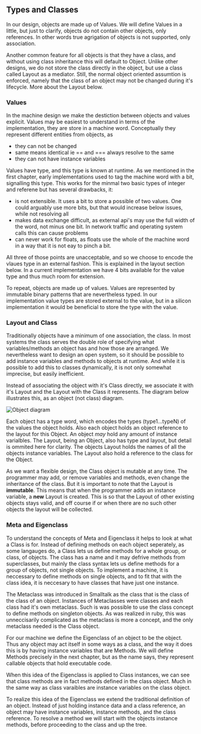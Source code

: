## Types and Classes

In our design, objects are made up of Values. We will define Values in a little, but just to clarify, objects do not contain other objects, only references. In other words true agrigation of objects is not supported, only association.

Another common feature for all objects is that they have a class, and without using class inheritance this will default to Object. Unlike other designs, we do not store the class directly in the object, but use a class called Layout as a mediator. Still, the normal object oriented assumtion is enforced, namely that the class of an object may not be changed during it's lifecycle. More about the Layout below.

### Values

In the machine design we make the destiction between objects and values explicit. Values may be easiest to understand in terms of the implementation, they are store in a machine word. Conceptually they represent different entities from objects, as

- they can not be changed
- same means identical ie == and === always resolve to the same
- they can not have instance variables

Values have type, and this type is known at runtime. As we mentioned in the first chapter, early implementations used to tag the machine word with a bit, signalling this type. This works for the minmal two basic types of integer and referene but has several drawbacks, it:

- is not extensible. It uses a bit to store a possible of two values. One could arguably use more bits, but that would increase below issues, while not resolving all
- makes  data exchange difficult, as external api's may use the full width of the word, not minus one bit. In network traffic and operating system calls this can cause problems
- can never work for floats, as floats use the whole of the machine word in a way that it is not eay to pinch a bit.

All three of those points are unacceptable, and so we choose to encode the vlaues type in an external fashion. This is explained in the layout section below. In a current implementation we have 4 bits available for the value type and thus much room for extension.

To repeat, objects are made up of values. Values are represented by immutable binary patterns that are nevertheless typed. In our implementation value types are stored external to the value, but in a silicon implementation it would be beneficial to store the type with the value.

### Layout and Class

Traditionally objects have a minimum of one association, the class. In most systems the class serves the double role of specifying what variables/methods an object has and how those are arranged. We nevertheless want to design an open system, so it should be possible to add instance variables and methods to objects at runtime. And while it is possible to add this to classes dynamically, it is not only somewhat imprecise, but easily inefficient.

Instead of associating the object with it's Class directly, we associate it with it's Layout and the Layout with the Class it represents. The diagram below illustrates this, as an object (not class) diagram.

![Object diagram](http://yuml.me/8ea6a0c7)

Each object has a type word, which encodes the types (type1...typeN) of the values the object holds. Also each object holds an object reference to the layout for this Object. An object *may* hold any amount of instance varialbles.
The Layout, being an Object, also has type and layout, but detail is ommited here for clarity. The objects Layout holds the names of all the objects instance variables. The Layout also hold a reference to the class for the Object.

As we want a flexible design, the Class object is mutable at any time. The programmer may add, or remove variables and methods, even change the inheritance of the class. But it is important to note that the Layout is **immutable**. This means that when the programmer adds an instance variable, a **new** Layout is created. This is so that the Layout of other existing objects stays valid, and off course if or when there are no such other objects the layout will be collected.

### Meta and Eigenclass

To understand the concepts of Meta and Eigenclass it helps to look at what a Class is for. Instead of defining methods on each object seperately, as some langauges do, a Class lets us define methods for a whole group, or class, of objects. The class has a name and it may defrive methods from superclasses, but mainly the class syntax lets us define methods for a group of objects, not single objects. To implement a machine, it is neccessary to define methods on single objects, and to fit that with the class idea, it is neccesary to have classes that have just one instance.

The Metaclass was introduced in Smalltalk as the class that is the class of the class of an object. Instances of Metaclasses were classes and each class had it's own metaclass. Such is was possible to use the class concept to define methods on singleton objects.
As was realized in ruby, this was unneccisarily complicated as the metaclass is more a concept, and the only metaclass needed is the Class object.

For our machine we define the Eigenclass of an object to be the object. Thus any object may act itself in some ways as a class, and the way it does this is by having instance variables that are Methods. We will define Methods precisely in the next chapter, but as the name says, they represent callable objects that hold executable code.

When this idea of the Eigenclass is applied to Class instances, we can see that class methods are in fact methods defined in the class object. Much in the same way as class varaibles are instance variables on the class object.

To realize this idea of the Eigenclass we extend the traditional definition of an object. Instead of just holding instance data and a class reference, an object may have instance variables, instance methods, and the class reference.
To resolve a method we will start with the objects instance methods, before proceeding to the class and up the tree.
